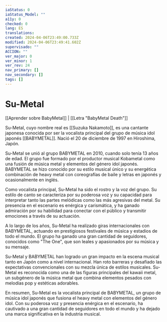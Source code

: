 ```yaml
---
iaStatus: 0
iaStatus_Model: ""
a11y: 0
checked: 0
lang: ES
translations: 
created: 2024-04-06T23:49:00.733Z
modified: 2024-04-06T23:49:41.602Z
supervisado: ""
ACCION: ""
ver_major: 0
ver_minor: 1
ver_rev: 24
nav_primary: []
nav_secondary: []
tags: []
---
```

# Su-Metal

[[Aprender sobre BabyMetal]] | [[Letra "BabyMetal Death"]]

Su-Metal, cuyo nombre real es [[Suzuka Nakamoto]], es una cantante japonesa conocida por ser la vocalista principal del grupo de música idol japonés [[BABYMETAL]]. Nació el 20 de diciembre de 1997 en Hiroshima, Japón.

Su-Metal se unió al grupo BABYMETAL en 2010, cuando solo tenía 13 años de edad. El grupo fue formado por el productor musical Kobametal como una fusión de música metal y elementos del género idol japonés. BABYMETAL se hizo conocido por su estilo musical único y su energética combinación de heavy metal con coreografías de baile y letras en japonés y ocasionalmente en inglés.

Como vocalista principal, Su-Metal ha sido el rostro y la voz del grupo. Su estilo de canto se caracteriza por su poderosa voz y su capacidad para interpretar tanto las partes melódicas como las más agresivas del metal. Su presencia en el escenario es enérgica y carismática, y ha ganado admiración por su habilidad para conectar con el público y transmitir emociones a través de su actuación.

A lo largo de los años, Su-Metal ha realizado giras internacionales con BABYMETAL, actuando en prestigiosos festivales de música y estadios de todo el mundo. El grupo ha ganado una gran cantidad de seguidores, conocidos como "The One", que son leales y apasionados por su música y su mensaje.

Su-Metal y BABYMETAL han logrado un gran impacto en la escena musical tanto en Japón como a nivel internacional. Han roto barreras y desafiado las expectativas convencionales con su mezcla única de estilos musicales. Su-Metal es reconocida como una de las figuras principales del kawaii metal, un subgénero de la música metal que combina elementos pesados con melodías pop y estéticas adorables.

En resumen, Su-Metal es la vocalista principal de BABYMETAL, un grupo de música idol japonés que fusiona el heavy metal con elementos del género idol. Con su poderosa voz y presencia enérgica en el escenario, ha cautivado a una gran cantidad de seguidores en todo el mundo y ha dejado una marca significativa en la industria musical.